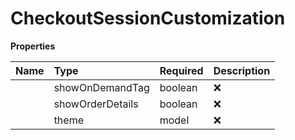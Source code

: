 # CheckoutSessionCustomization



**Properties**

| Name | Type | Required | Description |
| :-------- | :----------| :----------| :----------|
    | showOnDemandTag | boolean | ❌ | Show on demand tag |
    | showOrderDetails | boolean | ❌ | Show order details by default |
    | theme | model | ❌ |  |




<!-- This file was generated by liblab | https://liblab.com/ -->